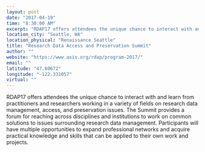 ```yaml
---
layout: post
date: "2017-04-19"
time: "8:30:00 AM"
excerpt: "RDAP17 offers attendees the unique chance to interact with and learn from practitioners and researchers working in a variety of fields on ..."
location_city: "Seattle, WA"
location_physical: "Renaissance Seattle"
title: "Research Data Access and Preservation Summit"
author: ""
website: "https://www.asis.org/rdap/program-2017/"
email: ""
latitude: "47.60672"
longitude: "-122.331057"
virtual: ""
---
```


RDAP17 offers attendees the unique chance to interact with and learn from practitioners and researchers working in a variety of fields on research data management, access, and preservation issues. The Summit provides a forum for reaching across disciplines and institutions to work on common solutions to issues surrounding research data management. Participants will have multiple opportunities to expand professional networks and acquire practical knowledge and skills that can be applied to their own work and projects.
